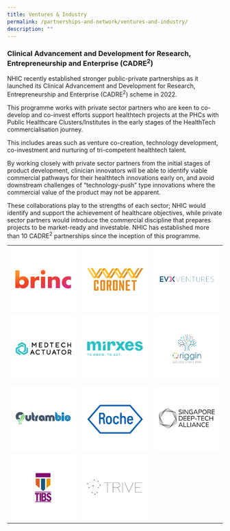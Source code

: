 ```yaml
---
title: Ventures & Industry
permalink: /partnerships-and-network/ventures-and-industry/
description: ""
---
```

### Clinical Advancement and Development for Research, Entrepreneurship and Enterprise (CADRE<sup>2</sup>)

NHIC recently established stronger public-private partnerships as it launched its Clinical Advancement and Development for Research, Entrepreneurship and Enterprise (CADRE<sup>2</sup>) scheme in 2022. 

This programme works with private sector partners who are keen to co-develop and co-invest efforts support healthtech projects at the PHCs with Public Healthcare Clusters/Institutes in the early stages of the HealthTech commercialisation journey. 

This includes areas such as venture co-creation, technology development, co-investment and nurturing of tri-competent healthtech talent. 

By working closely with private sector partners from the initial stages of product development, clinician innovators will be able to identify viable commercial pathways for their healthtech innovations early on, and avoid downstream challenges of “technology-push” type innovations where the commercial value of the product may not be apparent. 

These collaborations play to the strengths of each sector; NHIC would identify and support the achievement of healthcare objectives, while private sector partners would introduce the commercial discipline that prepares projects to be market-ready and investable. NHIC has established more than 10 CADRE<sup>2</sup> partnerships since the inception of this programme.


<table>
	<tbody>
		<tr>
			<td style="width:33%">
				<a href="www.brinc.io">
				<img src="/images/Partners%20Icons/CADRE2/cadre%20logos_bric.png">
				</a>
			</td>
			<td style="width:33%">
				<img src="/images/Partners%20Icons/CADRE2/cadre%20logos_coronet.png">
			</td>
			<td style="width:33%">
				<a href="www.evx.ventures">
				<img src="/images/Partners%20Icons/CADRE2/cadre%20logos_evx.png">
				</a>
			</td>
		</tr>
		<tr>
			<td style="width:33%">
				<a href="www.medtechactuator.com">
				<img src="/images/Partners%20Icons/CADRE2/cadre%20logos_medtech%20actuator.png">
				</a>
			</td>
			<td style="width:33%">
				<a href="https://mirxes.com">
				<img src="/images/Partners%20Icons/CADRE2/cadre%20logos_mirxes.png">
			</a></td>
			<td style="width:33%">
				<a href="www.origgin.com">
				<img src="/images/Partners%20Icons/CADRE2/cadre%20logos_origgin.png">
				</a>
			</td>
		</tr>
	<tr>
			<td style="width:33%">
				<a href="www.outrambio.com">
				<img src="/images/Partners%20Icons/CADRE2/cadre%20logos_outrambio.png">
				</a>
			</td>
			<td style="width:33%">
				<img src="/images/Partners%20Icons/CADRE2/cadre%20logos_roche.png">
			</td>
			<td style="width:33%">
				<a href="www.sdta.sg">
				<img src="/images/Partners%20Icons/CADRE2/cadre%20logos_sdta.png">
				</a>
		</td>
				</tr><tr>
			<td style="width:33%">
				<a href="www.trinity-fund.com.sg">
				<img src="/images/Partners%20Icons/CADRE2/cadre%20logos_tibs.png">
				</a>
			</td>
			<td style="width:33%">
				<a href="www.trive.vc">
				<img src="/images/Partners%20Icons/CADRE2/cadre%20logos_trive.png">
			</a>
			</td>
		</tr>
	</tbody></table>